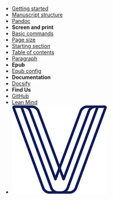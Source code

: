 - [Getting started](/)
- [Manuscript structure](manuscript.md)
- [Pandoc](pandoc.md)
- **Screen and print**
- [Basic commands](basic-commands.md)
- [Page size](page-size.md)
- [Starting section](starting-section.md)
- [Table of contents](table-of-contents.md)
- [Paragraph](paragraph.md)
- **Epub**
- [Epub config](epub.md)
- **Documentation**
- [Docsify](docsify.md)
- **Find Us**
- [GitHub](https://github.com/lean-mind/codigo-sostenible-book-converter-format)
- [Lean Mind](https://leanmind.es/es/)
- ![savvily logo](resources/images/logo.png)
